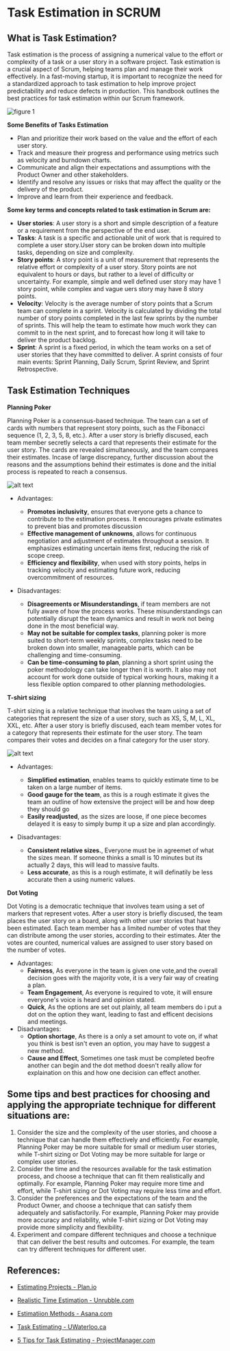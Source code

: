 # Task Estimation in SCRUM

## What is Task Estimation?
Task estimation is the process of assigning a numerical value to the effort or complexity of a task or a user story in a software project. Task estimation is a crucial aspect of Scrum, helping teams plan and manage their work effectively. In a fast-moving startup, it is important to recognize the need for a standardized approach to task estimation to help improve project predictability and reduce defects in production. This handbook outlines the best practices for task estimation within our Scrum framework.

![figure 1](image-1.png)

**Some Benefits of Tasks Estimation**
- Plan and prioritize their work based on the value and the effort of each user story.
- Track and measure their progress and performance using metrics such as velocity and burndown charts.
- Communicate and align their expectations and assumptions with the Product Owner and other stakeholders.
- Identify and resolve any issues or risks that may affect the quality or the delivery of the product.
- Improve and learn from their experience and feedback.

**Some key terms and concepts related to task estimation in Scrum are:**
- **User stories**: A user story is a short and simple description of a feature or a requirement from the perspective of the end user. 
- **Tasks**: A task is a specific and actionable unit of work that is required to complete a user story.User story can be broken down into multiple tasks, depending on size and complexity.
- **Story points**: A story point is a unit of measurement that represents the relative effort or complexity of a user story. Story points are not equivalent to hours or days, but rather to a level of difficulty or uncertainty. For example, simple and well defined user story may have 1 story point, while complex and vague uers story may have 8 story points.
- **Velocity**: Velocity is the average number of story points that a Scrum team can complete in a sprint. Velocity is calculated by dividing the total number of story points completed in the last few sprints by the number of sprints. This will help the team to estimate how much work they can commit to in the next sprint, and to forecast how long it will take to deliver the product backlog.
- **Sprint**: A sprint is a fixed period, in which the team works on a set of user stories that they have committed to deliver. A sprint consists of four main events: Sprint Planning, Daily Scrum, Sprint Review, and Sprint Retrospective.

## Task Estimation Techniques

**Planning Poker**

Planning Poker is a consensus-based technique. The team can a set of cards with numbers that represent story points, such as the Fibonacci sequence (1, 2, 3, 5, 8, etc.). After a user story is briefly discused, each team member secretly selects a card that represents their estimate for the user story. The cards are revealed simultaneously, and the team compares their estimates. Incase of large discrepancy, further discussion about the reasons and the assumptions behind their estimates is done and the initial process is repeated to reach a consensus.

![alt text](image-2.png)


- Advantages:
    - <b>Promotes inclusivity</b>, ensures that everyone gets a chance to contribute to the estimation process. It encourages private estimates to prevent bias and promotes discussion
    - <b>Effective management of unknowns</b>, allows for continuous negotiation and adjustment of estimates throughout a session. It emphasizes estimating uncertain items first, reducing the risk of scope creep.
    - <b>Efficiency and flexibility</b>, when used with story points, helps in tracking velocity and estimating future work, reducing overcommitment of resources. 

- Disadvantages:
    - <b>Disagreements or Misunderstandings</b>, if team members are not fully aware of how the process works. These misunderstandings can potentially disrupt the team dynamics and result in work not being done in the most beneficial way.
    - <b>May not be suitable for complex tasks</b>, planning poker is more suited to short-term weekly sprints, complex tasks need to be broken down into smaller, manageable parts, which can be challenging and time-consuming.
    - <b>Can be time-consuming to plan</b>, planning a short sprint using the poker methodology can take longer then it is worth. It also may not account for work done outside of typical working hours, making it a less flexible option compared to other planning methodologies.

**T-shirt sizing**

T-shirt sizing is a relative technique that involves the team using a set of categories that represent the size of a user story, such as XS, S, M, L, XL, XXL, etc. After a user story is briefly discused, each team member votes for a category that represents their estimate for the user story. The team compares their votes and decides on a final category for the user story.

![alt text](image-3.png)

- Advantages:
    - <b>Simplified estimation</b>, enables teams to quickly estimate time to be taken on a large number of items.
    - <b>Good gauge for the team</b>, as this is a rough estimate it gives the team an outline of how extensive the project will be and how deep they should go
    - <b>Easily readjusted</b>, as the sizes are loose, if one piece becomes delayed it is easy to simply bump it up a size and plan accordingly.

- Disadvantages:
    - <b>Consistent relative sizes.</b>, Everyone must be in agreemet of what the sizes mean. If someone thinks a small is 10 minutes but its actually 2 days, this will lead to massive faults.
    - <b>Less accurate</b>, as this is a rough estimate, it will definatily be less accurate then a using numeric values.


 **Dot Voting**

Dot Voting is a democratic technique that involves team using a set of markers that represent votes. After a user story is briefly discused, the team places the user story on a board, along with other user stories that have been estimated. Each team member has a limited number of votes that they can distribute among the user stories, according to their estimates. Ater the votes are counted, numerical values are assigned to user story based on the number of votes.

- Advantages:
    - <b>Fairness</b>, As everyone in the team is given one vote,and the overall decision goes with the majority vote, it is a very fair way of creating a plan.
    - <b>Team Engagement</b>, As everyone is required to vote, it will ensure everyone's voice is heard and opinion stated.
    - <b>Quick</b>, As the options are set out plainly, all team members do i put a dot on the option they want, leading to fast and efficent decisions and meetings.
- Disadvantages:
    - <b>Option shortage</b>, As there is a only a set amount to vote on, if what you think is best isn't even an option, you may have to suggest a new method.
    - <b>Cause and Effect</b>, Sometimes one task must be completed beofre another can begin and the dot method doesn't really allow for explaination on this and how one decision can effect another.

## Some tips and best practices for choosing and applying the appropriate technique for different situations are:

1. Consider the size and the complexity of the user stories, and choose a technique that can handle them effectively and efficiently. For example, Planning Poker may be more suitable for small or medium user stories, while T-shirt sizing or Dot Voting may be more suitable for large or complex user stories.
2. Consider the time and the resources available for the task estimation process, and choose a technique that can fit them realistically and optimally. For example, Planning Poker may require more time and effort, while T-shirt sizing or Dot Voting may require less time and effort.
3. Consider the preferences and the expectations of the team and the Product Owner, and choose a technique that can satisfy them adequately and satisfactorily. For example, Planning Poker may provide more accuracy and reliability, while T-shirt sizing or Dot Voting may provide more simplicity and flexibility.
4. Experiment and compare different techniques and choose a technique that can deliver the best results and outcomes. For example, the team can try different techniques for different user.

## References:

- [Estimating Projects - Plan.io](https://plan.io/blog/estimating-projects )

- [Realistic Time Estimation - Unrubble.com](https://unrubble.com/blog/realistic-time-estimation)

- [Estimatiion Methods - Asana.com](https://asana.com/resources/estimation-methods)

- [Task Estimating - UWaterloo.ca](https://uwaterloo.ca/ist-project-management-office/methodology/project-management/planning/project-schedule/task-estimating)

- [5 Tips for Task Estimating - ProjectManager.com](https://www.projectmanager.com/blog/5-tips-for-task-estimating)
